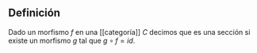 
## Definición

Dado un morfismo $f$ en una [[categoría]] $C$ decimos que es una sección si existe un morfismo $g$ tal que $g\circ f = id$.